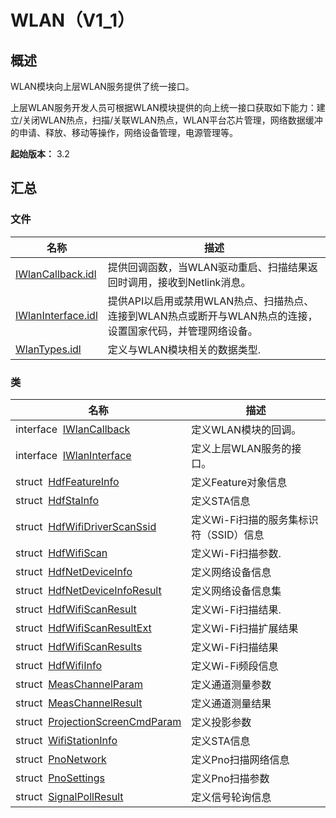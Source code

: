 # WLAN（V1_1）


## 概述

WLAN模块向上层WLAN服务提供了统一接口。

上层WLAN服务开发人员可根据WLAN模块提供的向上统一接口获取如下能力：建立/关闭WLAN热点，扫描/关联WLAN热点，WLAN平台芯片管理，网络数据缓冲的申请、释放、移动等操作，网络设备管理，电源管理等。

**起始版本：** 3.2


## 汇总


### 文件

| 名称 | 描述 | 
| -------- | -------- |
| [IWlanCallback.idl](_i_wlan_callback_8idl_v11.md) | 提供回调函数，当WLAN驱动重启、扫描结果返回时调用，接收到Netlink消息。 | 
| [IWlanInterface.idl](_i_wlan_interface_8idl_v11.md) | 提供API以启用或禁用WLAN热点、扫描热点、连接到WLAN热点或断开与WLAN热点的连接，设置国家代码，并管理网络设备。 | 
| [WlanTypes.idl](_wlan_types_8idl_v11.md) | 定义与WLAN模块相关的数据类型. | 


### 类

| 名称 | 描述 | 
| -------- | -------- |
| interface&nbsp;&nbsp;[IWlanCallback](interface_i_wlan_callback_v11.md) | 定义WLAN模块的回调。 | 
| interface&nbsp;&nbsp;[IWlanInterface](interface_i_wlan_interface_v11.md) | 定义上层WLAN服务的接口。 | 
| struct&nbsp;&nbsp;[HdfFeatureInfo](_hdf_feature_info_v11.md) | 定义Feature对象信息 | 
| struct&nbsp;&nbsp;[HdfStaInfo](_hdf_sta_info_v11.md) | 定义STA信息 | 
| struct&nbsp;&nbsp;[HdfWifiDriverScanSsid](_hdf_wifi_driver_scan_ssid_v11.md) | 定义Wi-Fi扫描的服务集标识符（SSID）信息 | 
| struct&nbsp;&nbsp;[HdfWifiScan](_hdf_wifi_scan_v11.md) | 定义Wi-Fi扫描参数. | 
| struct&nbsp;&nbsp;[HdfNetDeviceInfo](_hdf_net_device_info_v11.md) | 定义网络设备信息 | 
| struct&nbsp;&nbsp;[HdfNetDeviceInfoResult](_hdf_net_device_info_result_v11.md) | 定义网络设备信息集 | 
| struct&nbsp;&nbsp;[HdfWifiScanResult](_hdf_wifi_scan_result_v11.md) | 定义Wi-Fi扫描结果. | 
| struct&nbsp;&nbsp;[HdfWifiScanResultExt](_hdf_wifi_scan_result_ext_v11.md) | 定义Wi-Fi扫描扩展结果 | 
| struct&nbsp;&nbsp;[HdfWifiScanResults](_hdf_wifi_scan_results_v11.md) | 定义Wi-Fi扫描结果 | 
| struct&nbsp;&nbsp;[HdfWifiInfo](_hdf_wifi_info_v11.md) | 定义Wi-Fi频段信息 | 
| struct&nbsp;&nbsp;[MeasChannelParam](_meas_channel_param_v11.md) | 定义通道测量参数 | 
| struct&nbsp;&nbsp;[MeasChannelResult](_meas_channel_result_v11.md) | 定义通道测量结果 | 
| struct&nbsp;&nbsp;[ProjectionScreenCmdParam](_projection_screen_cmd_param_v11.md) | 定义投影参数 | 
| struct&nbsp;&nbsp;[WifiStationInfo](_wifi_station_info_v11.md) | 定义STA信息 | 
| struct&nbsp;&nbsp;[PnoNetwork](_pno_network_v11.md) | 定义Pno扫描网络信息 | 
| struct&nbsp;&nbsp;[PnoSettings](_pno_settings_v11.md) | 定义Pno扫描参数 | 
| struct&nbsp;&nbsp;[SignalPollResult](_signal_poll_result_v11.md) | 定义信号轮询信息 | 

